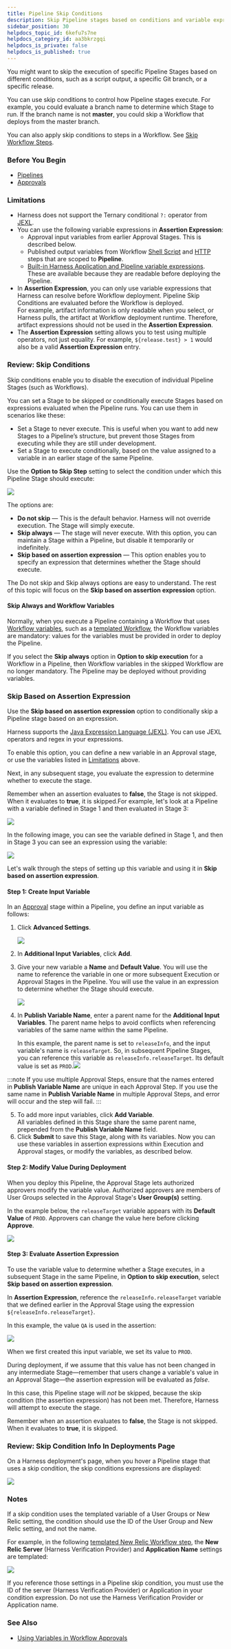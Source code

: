 ```yaml
---
title: Pipeline Skip Conditions
description: Skip Pipeline stages based on conditions and variable expressions.
sidebar_position: 30
helpdocs_topic_id: 6kefu7s7ne
helpdocs_category_id: aa3bkrzgqi
helpdocs_is_private: false
helpdocs_is_published: true
---
```


You might want to skip the execution of specific Pipeline Stages based on different conditions, such as a script output, a specific Git branch, or a specific release.

You can use skip conditions to control how Pipeline stages execute. For example, you could evaluate a branch name to determine which Stage to run. If the branch name is not **master**, you could skip a Workflow that deploys from the master branch.


You can also apply skip conditions to steps in a Workflow. See [Skip Workflow Steps](../workflows/skip-workflow-steps.md).

### Before You Begin

* [Pipelines](pipeline-configuration.md)
* [Approvals](../approvals/approvals.md)

### Limitations

* Harness does not support the Ternary conditional `?:` operator from [JEXL](http://commons.apache.org/proper/commons-jexl/reference/syntax.html#Operators).
* You can use the following variable expressions in **Assertion Expression**:
	+ Approval input variables from earlier Approval Stages. This is described below.
	+ Published output variables from Workflow [Shell Script](../workflows/capture-shell-script-step-output.md) and [HTTP](../workflows/using-the-http-command.md) steps that are scoped to **Pipeline**.
	+ [Built-in Harness Application and Pipeline variable expressions](https://docs.harness.io/article/9dvxcegm90-variables). These are available because they are readable before deploying the Pipeline.
* In **Assertion Expression**, you can only use variable expressions that Harness can resolve before Workflow deployment. Pipeline Skip Conditions are evaluated before the Workflow is deployed.   
For example, artifact information is only readable when you select, or Harness pulls, the artifact at Workflow deployment runtime. Therefore, artifact expressions should not be used in the **Assertion Expression**.
* The **Assertion Expression** setting allows you to test using multiple operators, not just equality. For example, `${release.test} > 1` would also be a valid **Assertion Expression** entry.

### Review: Skip Conditions

Skip conditions enable you to disable the execution of individual Pipeline Stages (such as Workflows).

You can set a Stage to be skipped or conditionally execute Stages based on expressions evaluated when the Pipeline runs. You can use them in scenarios like these:

* Set a Stage to never execute. This is useful when you want to add new Stages to a Pipeline’s structure, but prevent those Stages from executing while they are still under development.
* Set a Stage to execute conditionally, based on the value assigned to a variable in an earlier stage of the same Pipeline.

Use the **Option to Skip Step** setting to select the condition under which this Pipeline Stage should execute:

![](./static/skip-conditions-26.png)

The options are:

* **Do not skip** — This is the default behavior. Harness will not override execution. The Stage will simply execute.
* **Skip always** — The stage will never execute. With this option, you can maintain a Stage within a Pipeline, but disable it temporarily or indefinitely.
* **Skip based on assertion expression** — This option enables you to specify an expression that determines whether the Stage should execute.

The Do not skip and Skip always options are easy to understand. The rest of this topic will focus on the **Skip based on assertion expression** option.

#### Skip Always and Workflow Variables

Normally, when you execute a Pipeline containing a Workflow that uses [Workflow variables](../workflows/add-workflow-variables-new-template.md), such as a [templated Workflow](../workflows/templatize-a-workflow-new-template.md), the Workflow variables are mandatory: values for the variables must be provided in order to deploy the Pipeline.

If you select the **Skip always** option in **Option to skip execution** for a Workflow in a Pipeline, then Workflow variables in the skipped Workflow are no longer mandatory. The Pipeline may be deployed without providing variables.

### Skip Based on Assertion Expression

Use the **Skip based on assertion expression** option to conditionally skip a Pipeline stage based on an expression.

Harness supports the [Java Expression Language (JEXL)](https://commons.apache.org/proper/commons-jexl/reference/syntax.html). You can use JEXL operators and regex in your expressions.

To enable this option, you can define a new variable in an Approval stage, or use the variables listed in [Limitations](#limitations) above.

Next, in any subsequent stage, you evaluate the expression to determine whether to execute the stage.

Remember when an assertion evaluates to **false**, the Stage is not skipped. When it evaluates to **true**, it is skipped.For example, let's look at a Pipeline with a variable defined in Stage 1 and then evaluated in Stage 3:

![](./static/skip-conditions-27.png)

In the following image, you can see the variable defined in Stage 1, and then in Stage 3 you can see an expression using the variable:

![](./static/skip-conditions-28.png)

Let's walk through the steps of setting up this variable and using it in **Skip based on assertion expression**.

#### Step 1: Create Input Variable

In an [Approval](../approvals/approvals.md) stage within a Pipeline, you define an input variable as follows:

1. Click **Advanced Settings**.

   ![](./static/skip-conditions-29.png)
	 
2. In **Additional Input Variables**, click **Add**.
3. Give your new variable a **Name** and **Default Value**. You will use the name to reference the variable in one or more subsequent Execution or Approval Stages in the Pipeline. You will use the value in an expression to determine whether the Stage should execute.

   ![](./static/skip-conditions-30.png)

4. In **Publish Variable Name**, enter a parent name for the **Additional Input Variables**. The parent name helps to avoid conflicts when referencing variables of the same name within the same Pipeline.  
  
   In this example, the parent name is set to `releaseInfo`, and the input variable's name is `releaseTarget`. So, in subsequent Pipeline Stages, you can reference this variable as `releaseInfo.releaseTarget`. Its default value is set as `PROD`.![](./static/skip-conditions-31.png)

 :::note 
 If you use multiple Approval Steps, ensure that the names entered in **Publish Variable Name** are unique in each Approval Step. If you use the same name in **Publish Variable Name** in multiple Approval Steps, and error will occur and the step will fail.
 :::
	 
5. To add more input variables, click **Add Variable**.  
   All variables defined in this Stage share the same parent name, prepended from the **Publish Variable Name** field.
6. Click **Submit** to save this Stage, along with its variables. Now you can use these variables in assertion expressions within Execution and Approval stages, or modify the variables, as described below.

#### Step 2: Modify Value During Deployment

When you deploy this Pipeline, the Approval Stage lets authorized approvers modify the variable value. Authorized approvers are members of User Groups selected in the Approval Stage's **User Group(s)** setting.

In the example below, the `releaseTarget` variable appears with its **Default Value** of `PROD`. Approvers can change the value here before clicking **Approve**.

![](./static/skip-conditions-32.png)

#### Step 3: Evaluate Assertion Expression

To use the variable value to determine whether a Stage executes, in a subsequent Stage in the same Pipeline, in **Option to skip execution**, select **Skip based on assertion expression**.

In **Assertion Expression**, reference the `releaseInfo.releaseTarget` variable that we defined earlier in the Approval Stage using the expression `${releaseInfo.releaseTarget}`.

In this example, the value `QA` is used in the assertion:

![](./static/skip-conditions-33.png)

When we first created this input variable, we set its value to `PROD`.

During deployment, if we assume that this value has not been changed in any intermediate Stage—remember that users change a variable's value in an Approval Stage—the assertion expression will be evaluated as *false*.

In this case, this Pipeline stage will *not* be skipped, because the skip condition (the assertion expression) has not been met. Therefore, Harness will attempt to execute the stage.

Remember when an assertion evaluates to **false**, the Stage is not skipped. When it evaluates to **true**, it is skipped.

### Review: Skip Condition Info In Deployments Page

On a Harness deployment's page, when you hover a Pipeline stage that uses a skip condition, the skip conditions expressions are displayed:

![](./static/skip-conditions-34.png)

### Notes

If a skip condition uses the templated variable of a User Groups or New Relic setting, the condition should use the ID of the User Group and New Relic setting, and not the name.

For example, in the following [templated New Relic Workflow step](../../continuous-verification/new-relic-verification/4-verify-deployments-with-new-relic.md#review-templatize-new-relic-verification), the **New Relic Server** (Harness Verification Provider) and **Application Name** settings are templated:

![](./static/skip-conditions-35.png)

If you reference those settings in a Pipeline skip condition, you must use the ID of the server (Harness Verification Provider) or Application in your condition expression. Do not use the Harness Verification Provider or Application name.

### See Also

* [Using Variables in Workflow Approvals](../approvals/use-variables-for-workflow-approval.md)

